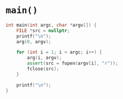 # `main()`

```Cpp
int main(int argc, char *argv[]) {
    FILE *src = nullptr;
    printf("\n");
    arg(0, argv);
```
```Cpp
    for (int i = 1; i < argc; i++) {
        arg(i, argv);
        assert(src = fopen(argv[i], "r"));
        fclose(src);
    }
```
```Cpp
    printf("\n");
}
```
